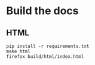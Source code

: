 # Build the docs

## HTML
```
pip install -r requirements.txt
make html
firefox build/html/index.html
```
